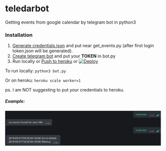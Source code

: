# teledarbot
Getting events from google calendar by telegram bot in python3

### Installation
1. [Generate credentials.json](https://docs.simplecalendar.io/google-api-key/) and put near get_events.py 
(after first login token.json will be generated).
2. [Create telegram bot](https://docs.microsoft.com/en-us/azure/bot-service/bot-service-channel-connect-telegram?view=azure-bot-service-3.0) 
and put your <b>TOKEN</b> in bot.py
3. Run locally or [Push to heroku](https://devcenter.heroku.com/articles/git) or 
[![Deploy](https://www.herokucdn.com/deploy/button.svg)](https://heroku.com/deploy)

To run locally: `python3 bot.py`

Or on heroku: `heroku scale worker=1`


ps. I am NOT suggesting to put your credentials to heroku.

##### Example:

![image](image.png)
